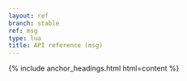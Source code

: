 ```yaml
---
layout: ref
branch: stable
ref: msg
type: lua
title: API reference (msg)
---
```

{% include anchor_headings.html html=content %}